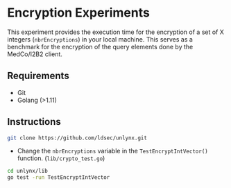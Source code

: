 # Encryption Experiments 

This experiment provides the execution time for the encryption of a set of X integers (`nbrEncryptions`) in your local machine. This serves as a benchmark for the encryption of the query elements done by the MedCo/I2B2 client. 

## Requirements 

* Git
* Golang (>1.11)

## Instructions

```bash 
git clone https://github.com/ldsec/unlynx.git
```
* Change the `nbrEncryptions` variable in the `TestEncryptIntVector()` function. (`lib/crypto_test.go`)

```bash 
cd unlynx/lib
go test -run TestEncryptIntVector 
```
